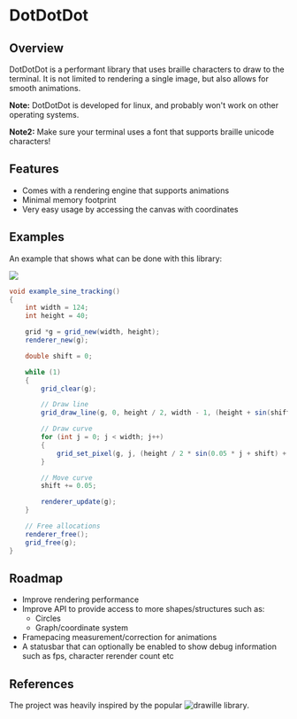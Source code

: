 # DotDotDot
## Overview
DotDotDot is a performant library that uses braille characters to draw to the terminal.
It is not limited to rendering a single image, but also allows for smooth animations.

**Note:** DotDotDot is developed for linux, and probably won't work on other operating systems.

**Note2:** Make sure your terminal uses a font that supports braille unicode characters!

## Features
- Comes with a rendering engine that supports animations
- Minimal memory footprint
- Very easy usage by accessing the canvas with coordinates

## Examples
An example that shows what can be done with this library:

![](https://i.imgur.com/bS5iAUP.gif)

```csharp
void example_sine_tracking()
{
    int width = 124;
    int height = 40;

    grid *g = grid_new(width, height);
    renderer_new(g);

    double shift = 0;

    while (1)
    {
        grid_clear(g);

        // Draw line
        grid_draw_line(g, 0, height / 2, width - 1, (height + sin(shift) * height) / 2);

        // Draw curve
        for (int j = 0; j < width; j++)
        {
            grid_set_pixel(g, j, (height / 2 * sin(0.05 * j + shift) + height / 2));
        }

        // Move curve
        shift += 0.05;

        renderer_update(g);
    }

    // Free allocations
    renderer_free();
    grid_free(g);
}
```

## Roadmap
- Improve rendering performance
- Improve API to provide access to more shapes/structures such as:
    - Circles
    - Graph/coordinate system
- Framepacing measurement/correction for animations
- A statusbar that can optionally be enabled to show debug information such as fps, character rerender count etc

## References
The project was heavily inspired by the popular ![drawille library](https://github.com/asciimoo/drawille).
